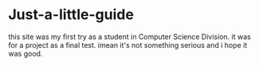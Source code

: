 # Just-a-little-guide
this site was my first try as a student in Computer Science Division. it was for a project as a final test. imean it's not something serious and i hope it was good.
